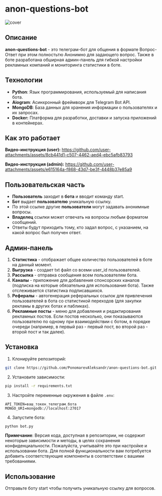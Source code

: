 # anon-questions-bot
![cover](https://github.com/user-attachments/assets/e5a935ff-9933-45d1-bc8d-16491b521001)

## Описание
**anon-questions-bot** - это телеграм-бот для общения в формате Вопрос-Ответ при этом полностьтю Анонимно для задающего вопрос. Также в боте разработана обширная админ-панель для гибкой настройки рекламных компаний и мониторинга статистики в боте.

## Технологии
- **Python**: Язык программирования, используемый для написания бота.
- **Aiogram**: Асинхронный фреймворк для Telegram Bot API.
- **MongoDB**: База данных для хранения информации о пользователях и их запросах.
- **Docker:** Платформа для разработки, доставки и запуска приложений в контейнерах.


## Как это работает

**Видео-инструкция (user):**
https://github.com/user-attachments/assets/8cb441d1-c507-4462-aed4-ebc5afb83793

**Видео-инструкция (admin):**
https://github.com/user-attachments/assets/e615164a-f868-43d7-be3f-4448b37e85a9

## Пользовательская часть

- **Пользователь** заходит в **бота** и вводит команду start.
- **Бот** выдает **пользователю** уникальную ссылку.
- По этой ссылке другие **пользователи** могут задавать анонимные вопросы.
- **Владелец** ссылки может отвечать на вопросы любым форматом сообщений.
- Ответы будут приходить тому, кто задал вопрос, с указанием, на какой вопрос был получен ответ.


## Админ-панель

1. **Статистика** - отображает общее количество пользователей в боте на данный момент.
2. **Выгрузка** - создает txt файл со всеми user_id пользователей.
3. **Рассылка** - отправка сообщения всем пользователям бота.
4. **Каналы** - приложение для добавления спонсорских каналов (подписка на которые обязательна для использования бота). Также отслеживается статистика подписавшихся.
5. **Рефералы** - автогенерация реферальных ссылок для привлечения пользователей в бота со статистикой переходов (для закупки рекламы в других ботах и пабликах).
6. **Рекламные посты** - меню для добавления и редактирования рекламных постов. Если постов несколько, они показываются пользователю по одному при взаимодействии с ботом, в порядке очереди (например, в первый раз - первый пост, во второй раз - второй пост и так далее).

## Установка

1. Клонируйте репозиторий:
```bash
git clone https://github.com/PonomarevAleksandr/anon-questions-bot.git
```

2. Установите зависимости:
```bash
pip install -r requirements.txt
```

3. Настройте переменные окружения в файле `.env`:
```
API_TOKEN=ваш_токен_телеграм_бота
MONGO_URI=mongodb://localhost:27017
```

4. Запустите бота:
```bash
python bot.py
```


**Примечание**: Версия кода, доступная в репозитории, не содержит некоторые зависимости и методы, в целях сохранения конфиденциальности. Пожалуйста, учитывайте это при настройке и использовании бота. Для полной функциональности вам потребуется добавить соответствующие компоненты в соответствии с вашими требованиями.


## Использование

Отправьте боту start чтобы получить уникальную ссылку для вопросов.



